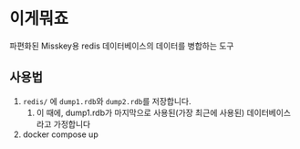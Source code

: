 # 이게뭐죠
파편화된 Misskey용 redis 데이터베이스의 데이터를 병합하는 도구

## 사용법
1. `redis/` 에 `dump1.rdb`와 `dump2.rdb`를 저장합니다.
   1. 이 때에, dump1.rdb가 마지막으로 사용된(가장 최근에 사용된) 데이터베이스라고 가정합니다
2. docker compose up
